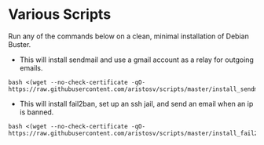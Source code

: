 # Various Scripts

Run any of the commands below on a clean, minimal installation of Debian Buster.

- This will install sendmail and use a gmail account as a relay for outgoing emails.
```
bash <(wget --no-check-certificate -qO- https://raw.githubusercontent.com/aristosv/scripts/master/install_sendmail)
```
- This will install fail2ban, set up an ssh jail, and send an email when an ip is banned.
```
bash <(wget --no-check-certificate -qO- https://raw.githubusercontent.com/aristosv/scripts/master/install_fail2ban)
```
